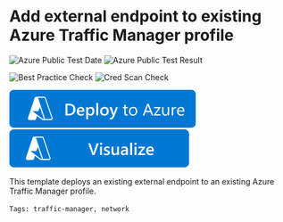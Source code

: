 # Add external endpoint to existing Azure Traffic Manager profile

![Azure Public Test Date](https://azurequickstartsservice.blob.core.windows.net/badges/quickstarts/microsoft.network/traffic-manager-add-external-endpoint/PublicLastTestDate.svg)
![Azure Public Test Result](https://azurequickstartsservice.blob.core.windows.net/badges/quickstarts/microsoft.network/traffic-manager-add-external-endpoint/PublicDeployment.svg)

![Best Practice Check](https://azurequickstartsservice.blob.core.windows.net/badges/quickstarts/microsoft.network/traffic-manager-add-external-endpoint/BestPracticeResult.svg)
![Cred Scan Check](https://azurequickstartsservice.blob.core.windows.net/badges/quickstarts/microsoft.network/traffic-manager-add-external-endpoint/CredScanResult.svg)

[![Deploy To Azure](https://raw.githubusercontent.com/Azure/azure-quickstart-templates/master/1-CONTRIBUTION-GUIDE/images/deploytoazure.svg?sanitize=true)](https://portal.azure.com/#create/Microsoft.Template/uri/https%3A%2F%2Fraw.githubusercontent.com%2FAzure%2Fazure-quickstart-templates%2Fmaster%2Fquickstarts%2Fmicrosoft.network%2Ftraffic-manager-add-external-endpoint%2Fazuredeploy.json)
[![Visualize](https://raw.githubusercontent.com/Azure/azure-quickstart-templates/master/1-CONTRIBUTION-GUIDE/images/visualizebutton.svg?sanitize=true)](http://armviz.io/#/?load=https%3A%2F%2Fraw.githubusercontent.com%2FAzure%2Fazure-quickstart-templates%2Fmaster%2Fquickstarts%2Fmicrosoft.network%2Ftraffic-manager-add-external-endpoint%2Fazuredeploy.json)   

This template deploys an existing external endpoint to an existing Azure Traffic Manager profile.

`Tags: traffic-manager, network`
